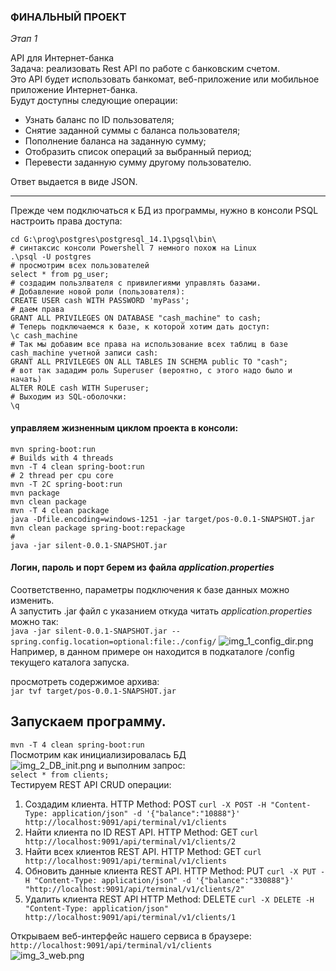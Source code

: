 ### ФИНАЛЬНЫЙ ПРОЕКТ
*Этап 1*

API для Интернет-банка  
Задача: реализовать Rest API по работе с банковским счетом.  
Это API будет использовать банкомат, веб-приложение или мобильное приложение Интернет-банка.  
Будут доступны следующие операции:
- Узнать баланс по ID пользователя;
- Снятие заданной суммы с баланса пользователя;
- Пополнение баланса на заданную сумму;
- Отобразить список операций за выбранный период;
- Перевести заданную сумму другому пользователю.

Ответ выдается в виде JSON.
___
Прежде чем подключаться к БД из программы, нужно в консоли PSQL настроить права доступа:
```
cd G:\prog\postgres\postgresql_14.1\pgsql\bin\
# синтаксис консоли Powershell 7 немного похож на Linux
.\psql -U postgres
# просмотрим всех пользователей
select * from pg_user;
# создадим пользлвателя с привилегиями управлять базами.
# Добавление новой роли (пользователя):
CREATE USER cash WITH PASSWORD 'myPass';
# даем права
GRANT ALL PRIVILEGES ON DATABASE "cash_machine" to cash;
# Теперь подключаемся к базе, к которой хотим дать доступ:
\c cash_machine
# Так мы добавим все права на использование всех таблиц в базе cash_machine учетной записи cash:
GRANT ALL PRIVILEGES ON ALL TABLES IN SCHEMA public TO "cash";
# вот так зададим роль Superuser (вероятно, с этого надо было и начать)
ALTER ROLE cash WITH Superuser;
# Выходим из SQL-оболочки:
\q
```

#### управляем жизненным циклом проекта в консоли:
```mvn spring-boot:run  
mvn spring-boot:run
# Builds with 4 threads
mvn -T 4 clean spring-boot:run
# 2 thread per cpu core
mvn -T 2C spring-boot:run
mvn package
mvn clean package
mvn -T 4 clean package
java -Dfile.encoding=windows-1251 -jar target/pos-0.0.1-SNAPSHOT.jar
mvn clean package spring-boot:repackage
# 
java -jar silent-0.0.1-SNAPSHOT.jar
```
#### Логин, пароль и порт берем из файла *application.properties*  
Соответственно, параметры подключения к базе данных можно изменить.  
А запустить .jar файл с указанием откуда читать *application.properties* можно так:  
```java -jar silent-0.0.1-SNAPSHOT.jar --spring.config.location=optional:file:./config/```
![img_1_config_dir.png](img_1_config_dir.png)  
Например, в данном примере он находится в подкаталоге /config текущего каталога запуска.

просмотреть содержимое архива:  
```jar tvf target/pos-0.0.1-SNAPSHOT.jar```

Запускаем программу.
---
``` mvn -T 4 clean spring-boot:run ```  
Посмотрим как инициализировалась БД  
![img_2_DB_init.png](img_2_DB_init.png)
и выполним запрос:  
```select * from clients;```  
Тестируем REST API CRUD операции:
1. Создадим клиента. HTTP Method: POST
```curl -X POST -H "Content-Type: application/json" -d '{"balance":"10888"}' http://localhost:9091/api/terminal/v1/clients```
2. Найти клиента по ID REST API. HTTP Method: GET
```curl http://localhost:9091/api/terminal/v1/clients/2```
3. Найти всех клиентов REST API. HTTP Method: GET
```curl http://localhost:9091/api/terminal/v1/clients```
4. Обновить данные клиента REST API. HTTP Method: PUT
```curl -X PUT -H "Content-Type: application/json" -d '{"balance":"330888"}' "http://localhost:9091/api/terminal/v1/clients/2"```
5. Удалить клиента REST API HTTP Method: DELETE
```curl -X DELETE -H "Content-Type: application/json" http://localhost:9091/api/terminal/v1/clients/1```

Открываем веб-интерфейс нашего сервиса в браузере:  
```http://localhost:9091/api/terminal/v1/clients```  
![img_3_web.png](img_3_web.png)
